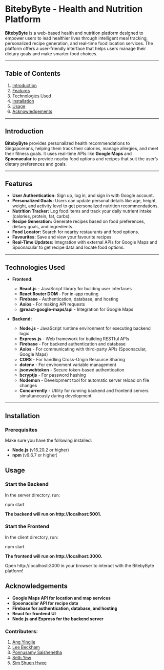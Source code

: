 # BitebyByte - Health and Nutrition Platform


**BitebyByte** is a web-based health and nutrition platform designed to empower users to lead healthier lives through intelligent meal tracking, personalized recipe generation, and real-time food location services. The platform offers a user-friendly interface that helps users manage their dietary goals and make smarter food choices.

---

## Table of Contents
1. [Introduction](#introduction)
2. [Features](#features)
3. [Technologies Used](#technologies-used)
4. [Installation](#installation)
5. [Usage](#usage)
6. [Acknowledgements](#acknowledgements)

---

## Introduction

**BitebyByte** provides personalized health recommendations to Singaporeans, helping them track their calories, manage allergies, and meet their fitness goals. It uses real-time APIs like **Google Maps** and **Spoonacular** to provide nearby food options and recipes that suit the user’s dietary preferences and goals.

---

## Features

- **User Authentication:** Sign up, log in, and sign in with Google account.
- **Personalized Goals:** Users can update personal details like age, height, weight, and activity level to get personalized nutrition recommendations.
- **Nutrition Tracker:** Log food items and track your daily nutrient intake (calories, protein, fat, carbs).
- **Recipe Generation:** Generate recipes based on food preferences, dietary goals, and ingredients.
- **Food Locator:** Search for nearby restaurants and food options.
- **Favourites:** Save and view your favourite recipes.
- **Real-Time Updates:** Integration with external APIs for Google Maps and Spoonacular to get recipe data and locate food options.

---

## Technologies Used

- **Frontend:**
  - **React.js** - JavaScript library for building user interfaces
  - **React Router DOM** - For in-app routing
  - **Firebase** - Authentication, database, and hosting
  - **Axios** - For making API requests
  - **@react-google-maps/api** - Integration for Google Maps

- **Backend:**
  - **Node.js** - JavaScript runtime environment for executing backend logic
  - **Express.js** - Web framework for building RESTful APIs
  - **Firebase** - For backend authentication and database
  - **Axios** - For communicating with third-party APIs (Spoonacular, Google Maps)
  - **CORS** - For handling Cross-Origin Resource Sharing
  - **dotenv** - For environment variable management
  - **jsonwebtoken** - Secure token-based authentication
  - **bcryptjs** - For password hashing
  - **Nodemon** - Development tool for automatic server reload on file changes
  - **Concurrently** - Utility for running backend and frontend servers simultaneously during development

---

## Installation

### Prerequisites

Make sure you have the following installed:

- **Node.js** (v16.20.2 or higher)
- **npm** (v9.6.7 or higher)

## Usage

### Start the Backend
In the server directory, run:

npm start

**The backend will run on http://localhost:5001.**

### Start the Frontend
In the client directory, run:

npm start

**The frontend will run on http://localhost:3000.**

Open http://localhost:3000 in your browser to interact with the BitebyByte platform!


## Acknowledgements

- **Google Maps API for location and map services**
- **Spoonacular API for recipe data**
- **Firebase for authentication, database, and hosting**
- **React for frontend UI**
- **Node.js and Express for the backend server**

### Contributers:

1. [Ang Yingjie](#Ang-Yingjie)
2. [Lee Beckham](#Lee-Beckham)
3. [Ponnusamy Saishenetha](#Ponnusamy-Saishenetha)
4. [Seth Yew](#Seth-Yew)
5. [Sim Shuen Hwee](#Sim-Shuen-Hwee)



